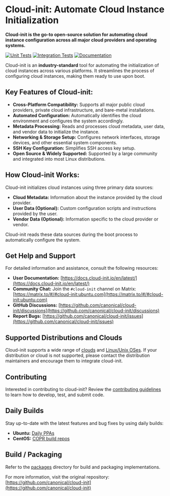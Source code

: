 # Cloud-init: Automate Cloud Instance Initialization

**Cloud-init is the go-to open-source solution for automating cloud instance configuration across all major cloud providers and operating systems.**

[![Unit Tests](https://github.com/canonical/cloud-init/actions/workflows/unit.yml/badge.svg?branch=main)](https://github.com/canonical/cloud-init/actions/workflows/unit.yml)
[![Integration Tests](https://github.com/canonical/cloud-init/actions/workflows/integration.yml/badge.svg?branch=main)](https://github.com/canonical/cloud-init/actions/workflows/integration.yml)
[![Documentation](https://github.com/canonical/cloud-init/actions/workflows/check_format.yml/badge.svg?branch=main)](https://github.com/canonical/cloud-init/actions/workflows/check_format.yml)

Cloud-init is an **industry-standard** tool for automating the initialization of cloud instances across various platforms. It streamlines the process of configuring cloud instances, making them ready to use upon boot.

## Key Features of Cloud-init:

*   **Cross-Platform Compatibility:** Supports all major public cloud providers, private cloud infrastructure, and bare-metal installations.
*   **Automated Configuration:** Automatically identifies the cloud environment and configures the system accordingly.
*   **Metadata Processing:** Reads and processes cloud metadata, user data, and vendor data to initialize the instance.
*   **Networking & Storage Setup:** Configures network interfaces, storage devices, and other essential system components.
*   **SSH Key Configuration:** Simplifies SSH access key setup.
*   **Open Source & Widely Supported:** Supported by a large community and integrated into most Linux distributions.

## How Cloud-init Works:

Cloud-init initializes cloud instances using three primary data sources:

*   **Cloud Metadata:** Information about the instance provided by the cloud provider.
*   **User Data (Optional):** Custom configuration scripts and instructions provided by the user.
*   **Vendor Data (Optional):** Information specific to the cloud provider or vendor.

Cloud-init reads these data sources during the boot process to automatically configure the system.

## Get Help and Support

For detailed information and assistance, consult the following resources:

*   **User Documentation:** [https://docs.cloud-init.io/en/latest/](https://docs.cloud-init.io/en/latest/)
*   **Community Chat:** Join the ``#cloud-init`` channel on Matrix: [https://matrix.to/#/#cloud-init:ubuntu.com](https://matrix.to/#/#cloud-init:ubuntu.com)
*   **GitHub Discussions:** [https://github.com/canonical/cloud-init/discussions](https://github.com/canonical/cloud-init/discussions)
*   **Report Bugs:** [https://github.com/canonical/cloud-init/issues](https://github.com/canonical/cloud-init/issues)

## Supported Distributions and Clouds

Cloud-init supports a wide range of [clouds](https://docs.cloud-init.io/en/latest/reference/datasources.html#datasources_supported) and [Linux/Unix OSes](https://docs.cloud-init.io/en/latest/reference/distros.html). If your distribution or cloud is not supported, please contact the distribution maintainers and encourage them to integrate cloud-init.

## Contributing

Interested in contributing to cloud-init? Review the [contributing guidelines](https://docs.cloud-init.io/en/latest/development/index.html) to learn how to develop, test, and submit code.

## Daily Builds

Stay up-to-date with the latest features and bug fixes by using daily builds:

*   **Ubuntu:** [Daily PPAs](https://code.launchpad.net/~cloud-init-dev/+archive/ubuntu/daily)
*   **CentOS:** [COPR build repos](https://copr.fedorainfracloud.org/coprs/g/cloud-init/cloud-init-dev/)

## Build / Packaging

Refer to the [packages](packages) directory for build and packaging implementations.

For more information, visit the original repository: [https://github.com/canonical/cloud-init](https://github.com/canonical/cloud-init)